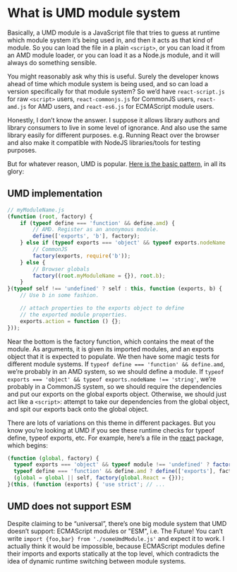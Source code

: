 # What is UMD module system

Basically, a UMD module is a JavaScript file that tries to guess at runtime which module system it’s being used in, and then it acts as that kind of module. So you can load the file in a plain `<script>`, or you can load it from an AMD module loader, or you can load it as a Node.js module, and it will always do something sensible.

You might reasonably ask why this is useful. Surely the developer knows ahead of time which module system is being used, and so can load a version specifically for that module system? So we’d have `react-script.js` for raw `<script>` users, `react-commonjs.js` for CommonJS users, `react-amd.js` for AMD users, and `react-es6.js` for ECMAScript module users.

Honestly, I don’t know the answer. I suppose it allows library authors and library consumers to live in some level of ignorance.
And also use the same library easily for different purposes.
e.g. Running React over the browser and also make it compatible with NodeJS libraries/tools for testing purposes.

But for whatever reason, UMD is popular. [Here is the basic pattern](https://github.com/umdjs/umd/blob/master/templates/commonjsStrict.js), in all its glory:

## UMD implementation

```javascript
// myModuleName.js
(function (root, factory) {
    if (typeof define === 'function' && define.amd) {
        // AMD. Register as an anonymous module.
        define(['exports', 'b'], factory);
    } else if (typeof exports === 'object' && typeof exports.nodeName !== 'string') {
        // CommonJS
        factory(exports, require('b'));
    } else {
        // Browser globals
        factory((root.myModuleName = {}), root.b);
    }
}(typeof self !== 'undefined' ? self : this, function (exports, b) {
    // Use b in some fashion.

    // attach properties to the exports object to define
    // the exported module properties.
    exports.action = function () {};
}));
```

Near the bottom is the factory function, which contains the meat of the module. As arguments, it is given its imported modules, and an exports object that it is expected to populate. We then have some magic tests for different module systems. If `typeof define === 'function' && define.amd`, we’re probably in an AMD system, so we should define a module. If `typeof exports === 'object' && typeof exports.nodeName !== 'string'`, we’re probably in a CommonJS system, so we should require the dependencies and put our exports on the global exports object. Otherwise, we should just act like a `<script>`: attempt to take our dependencies from the global object, and spit our exports back onto the global object.

There are lots of variations on this theme in different packages. But you know you’re looking at UMD if you see these runtime checks for typeof define, typeof exports, etc. For example, here’s a file in the [react](https://unpkg.com/browse/react@16.13.1/umd/react.development.js) package, which begins:

```javascript
(function (global, factory) {
  typeof exports === 'object' && typeof module !== 'undefined' ? factory(exports) :
  typeof define === 'function' && define.amd ? define(['exports'], factory) :
  (global = global || self, factory(global.React = {}));
}(this, (function (exports) { 'use strict'; // ...
```

## UMD does not support ESM

Despite claiming to be “universal”, there’s one big module system that UMD doesn’t support: ECMAScript modules or "ESM", i.e. The Future! You can’t write `import {foo,bar} from './someUmdModule.js'` and expect it to work. I actually think it would be impossible, because ECMAScript modules define their imports and exports statically at the top level, which contradicts the idea of dynamic runtime switching between module systems.
